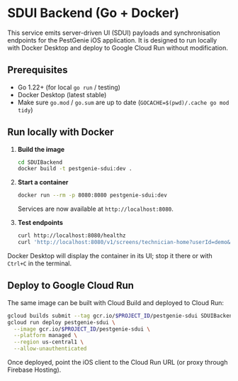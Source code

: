 # SDUI Backend (Go + Docker)

This service emits server-driven UI (SDUI) payloads and synchronisation endpoints for the PestGenie iOS application. It is designed to run locally with Docker Desktop and deploy to Google Cloud Run without modification.

## Prerequisites

- Go 1.22+ (for local `go run` / testing)
- Docker Desktop (latest stable)
- Make sure `go.mod` / `go.sum` are up to date (`GOCACHE=$(pwd)/.cache go mod tidy`)

## Run locally with Docker

1. **Build the image**
   ```bash
   cd SDUIBackend
   docker build -t pestgenie-sdui:dev .
   ```
2. **Start a container**
   ```bash
   docker run --rm -p 8080:8080 pestgenie-sdui:dev
   ```
   Services are now available at `http://localhost:8080`.

3. **Test endpoints**
   ```bash
   curl http://localhost:8080/healthz
   curl 'http://localhost:8080/v1/screens/technician-home?userId=demo&routeId=route-001'
   ```

Docker Desktop will display the container in its UI; stop it there or with `Ctrl+C` in the terminal.

## Deploy to Google Cloud Run

The same image can be built with Cloud Build and deployed to Cloud Run:
```bash
gcloud builds submit --tag gcr.io/$PROJECT_ID/pestgenie-sdui SDUIBackend
gcloud run deploy pestgenie-sdui \
  --image gcr.io/$PROJECT_ID/pestgenie-sdui \
  --platform managed \
  --region us-central1 \
  --allow-unauthenticated
```

Once deployed, point the iOS client to the Cloud Run URL (or proxy through Firebase Hosting).
